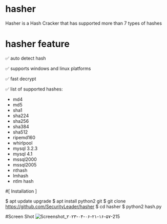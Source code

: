 # hasher

Hasher is a Hash Cracker that has supported more than 7 types of hashes

# hasher feature

✅ auto detect hash

✅ supports windows and linux platforms

✅ fast decrypt

✅ list of supported hashes:

- md4
- md5
- sha1
- sha224
- sha256 
- sha384
- sha512
- ripemd160
- whirlpool
- mysql 3.2.3
- mysql 4.1
- mssql2000
- mssql2005
- nthash
- lmhash
- ntlm hash

#[ Installation ]

$ apt update upgrade
$ apt install python2 git
$ git clone https://github.com/SecurityLeader/hasher
$ cd hasher
$ python2 hash.py

#Screen Shot
![Screenshot_۲۰۲۳-۰۴-۰۶-۲۱-۱۶-۵۷-215](https://user-images.githubusercontent.com/128728937/230466437-3787e50e-13a1-41e0-98e1-8b97ef887c1c.jpeg)
